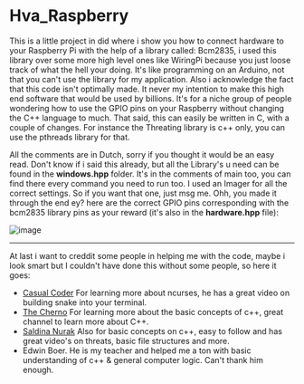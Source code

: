 # Hva_Raspberry

This is a little project in did where i show you how to connect hardware to your Raspberry Pi with the help of a library called: Bcm2835,
i used this library over some more high level ones like WiringPi because you just loose track of what the hell your doing. It's like programming on an Arduino, 
not that you can't use the library for my application. Also i acknowledge the fact that this code isn't optimally made. It never my intention to make this high
end software that would be used by billions. It's for a niche group of people wondering how to use the GPIO pins on your Raspberry without changing the C++ language to much.
That said, this can easily be written in C, with a couple of changes. For instance the Threating library is c++ only, you can use the pthreads library for that.

All the comments are in Dutch, sorry if you thought it would be an easy read. Don't know if i said this already, but all the Library's u need can be found in the **windows.hpp** folder. It's in the comments of main too, you can find there every command you need to run too. I used an Imager for all the correct settings. So if you want that one, just msg me. Ohh, you made it through the end ey? here are the correct GPIO pins corresponding with the bcm2835 library pins as your reward (it's also in the **hardware.hpp** file):

![image](https://user-images.githubusercontent.com/67836542/160856202-260872f1-c30e-4220-9019-f7e6564b865d.png)


___

At last i want to creddit some people in helping me with the code, maybe i look smart but I couldn't have done this without some people, so here it goes:

- [Casual Coder](https://www.youtube.com/channel/UCwA85g9HuIgg0SSjX59p0YQ) For learning more about ncurses, he has a great video on building snake into your terminal.
- [The Cherno](https://www.youtube.com/c/TheChernoProject) For learning more about the basic concepts of c++, great channel to learn more about C++.
- [Saldina Nurak](https://www.youtube.com/channel/UCl5-BV9aRaeDVohpE4sqJiQ) Also for basic concepts on c++, easy to follow and has great video's on threats, basic file structures and more.
- Edwin Boer. He is my teacher and helped me a ton with basic understanding of c++ & general computer logic. Can't thank him enough.
